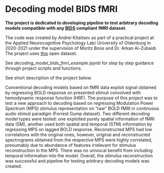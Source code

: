 # Decoding model BIDS fMRI
**The project is dedicated to developing pipeline to test arbitrary decoding models compatible with any [BIDS](https://bids.neuroimaging.io/) compliant fMRI dataset.**

The code was created by Andrei Kitaitsev as part of a practical project at the Applied Neurocognitive Psychology Lab/ University of Oldenburg in 2020-2021 under the 
supervision of Moritz Boos and Dr. Arkan Al-Zubaidi. The project uses [this](https://www.nature.com/articles/sdata20143) open dataset. 

See *decoding_model_bids_fmri_example.ipynb* for step by step guidance through project scripts and functions.

See short description of the project below.

Conventional decoding models based on fMRI data exploit signal obtained by regressing BOLD response on presented stimuli convolved with hemodynamic response function (HRF).
The purpose of this project was to test a new approach to decoding based on regressing Modulation Power Spectrum (MPS) stimulus representation on “raw” BOLD fMRI in 
continuous audio stimuli paradigm (Forrest Gump dataset). Two different decoding model types were tested: one exploited purely spatial information of fMRI data (SM),
another used both spatial and temporal (STM) information by regressing MPS on lagged BOLD response. Reconstructed MPS had low correlations with the original ones, however,
original and reconstructed spectrograms obtained from the respective MPS were highly correlated, presumably due to abundance of features irrelevant for stimulus reconstruction
in the MPS. There was no univocal benefit from including temporal information into the model. Overall, the stimulus reconstruction was successful and pipeline for testing
arbitrary decoding models was created.
